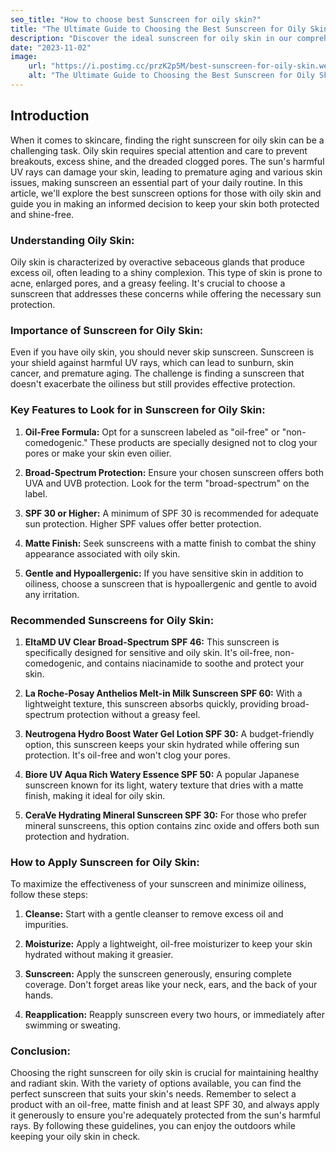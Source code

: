 ```yaml
---
seo_title: "How to choose best Sunscreen for oily skin?"
title: "The Ultimate Guide to Choosing the Best Sunscreen for Oily Skin"
description: "Discover the ideal sunscreen for oily skin in our comprehensive guide. Find the perfect SPF solution to keep your skin protected and shine-free. Make the right choice today!"
date: "2023-11-02"
image:
    url: "https://i.postimg.cc/przK2p5M/best-sunscreen-for-oily-skin.webp"
    alt: "The Ultimate Guide to Choosing the Best Sunscreen for Oily Skin"
---
```


## Introduction

When it comes to skincare, finding the right sunscreen for oily skin can be a challenging task. Oily skin requires special attention and care to prevent breakouts, excess shine, and the dreaded clogged pores. The sun's harmful UV rays can damage your skin, leading to premature aging and various skin issues, making sunscreen an essential part of your daily routine. In this article, we'll explore the best sunscreen options for those with oily skin and guide you in making an informed decision to keep your skin both protected and shine-free.

### Understanding Oily Skin:

Oily skin is characterized by overactive sebaceous glands that produce excess oil, often leading to a shiny complexion. This type of skin is prone to acne, enlarged pores, and a greasy feeling. It's crucial to choose a sunscreen that addresses these concerns while offering the necessary sun protection.

### Importance of Sunscreen for Oily Skin:

Even if you have oily skin, you should never skip sunscreen. Sunscreen is your shield against harmful UV rays, which can lead to sunburn, skin cancer, and premature aging. The challenge is finding a sunscreen that doesn't exacerbate the oiliness but still provides effective protection.

### Key Features to Look for in Sunscreen for Oily Skin:

1. **Oil-Free Formula:** Opt for a sunscreen labeled as "oil-free" or "non-comedogenic." These products are specially designed not to clog your pores or make your skin even oilier.

2. **Broad-Spectrum Protection:** Ensure your chosen sunscreen offers both UVA and UVB protection. Look for the term "broad-spectrum" on the label.

3. **SPF 30 or Higher:** A minimum of SPF 30 is recommended for adequate sun protection. Higher SPF values offer better protection.

4. **Matte Finish:** Seek sunscreens with a matte finish to combat the shiny appearance associated with oily skin.

5. **Gentle and Hypoallergenic:** If you have sensitive skin in addition to oiliness, choose a sunscreen that is hypoallergenic and gentle to avoid any irritation.

### Recommended Sunscreens for Oily Skin:

1. **EltaMD UV Clear Broad-Spectrum SPF 46:** This sunscreen is specifically designed for sensitive and oily skin. It's oil-free, non-comedogenic, and contains niacinamide to soothe and protect your skin.

2. **La Roche-Posay Anthelios Melt-in Milk Sunscreen SPF 60:** With a lightweight texture, this sunscreen absorbs quickly, providing broad-spectrum protection without a greasy feel.

3. **Neutrogena Hydro Boost Water Gel Lotion SPF 30:** A budget-friendly option, this sunscreen keeps your skin hydrated while offering sun protection. It's oil-free and won't clog your pores.

4. **Biore UV Aqua Rich Watery Essence SPF 50:** A popular Japanese sunscreen known for its light, watery texture that dries with a matte finish, making it ideal for oily skin.

5. **CeraVe Hydrating Mineral Sunscreen SPF 30:** For those who prefer mineral sunscreens, this option contains zinc oxide and offers both sun protection and hydration.

### How to Apply Sunscreen for Oily Skin:

To maximize the effectiveness of your sunscreen and minimize oiliness, follow these steps:

1. **Cleanse:** Start with a gentle cleanser to remove excess oil and impurities.

2. **Moisturize:** Apply a lightweight, oil-free moisturizer to keep your skin hydrated without making it greasier.

3. **Sunscreen:** Apply the sunscreen generously, ensuring complete coverage. Don't forget areas like your neck, ears, and the back of your hands.

4. **Reapplication:** Reapply sunscreen every two hours, or immediately after swimming or sweating.

### Conclusion:
Choosing the right sunscreen for oily skin is crucial for maintaining healthy and radiant skin. With the variety of options available, you can find the perfect sunscreen that suits your skin's needs. Remember to select a product with an oil-free, matte finish and at least SPF 30, and always apply it generously to ensure you're adequately protected from the sun's harmful rays. By following these guidelines, you can enjoy the outdoors while keeping your oily skin in check.